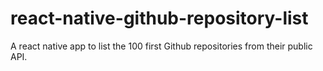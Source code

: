 # react-native-github-repository-list
A react native app to list the 100 first Github repositories from their public API.
